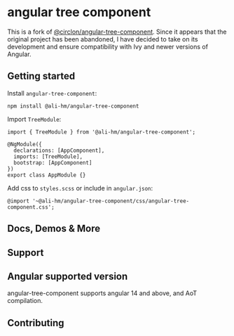 # angular tree component
This is a fork of [@circlon/angular-tree-component](https://github.com/CirclonGroup/angular-tree-component). 
Since it appears that the original project has been abandoned, I have decided to take on its development and ensure compatibility with Ivy and newer versions of Angular.
## Getting started

Install `angular-tree-component`:

```npm install @ali-hm/angular-tree-component```

Import `TreeModule`:

```
import { TreeModule } from '@ali-hm/angular-tree-component';

@NgModule({
  declarations: [AppComponent],
  imports: [TreeModule],
  bootstrap: [AppComponent]
})
export class AppModule {}
```

Add css to `styles.scss` or include in `angular.json`:

```
@import '~@ali-hm/angular-tree-component/css/angular-tree-component.css';
```

## Docs, Demos & More

## Support

## Angular supported version

angular-tree-component supports angular 14 and above, and AoT compilation.

## Contributing


